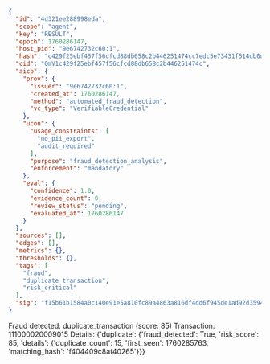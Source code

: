 ```json
{
  "id": "4d321ee288998eda",
  "scope": "agent",
  "key": "RESULT",
  "epoch": 1760286147,
  "host_pid": "9e6742732c60:1",
  "hash": "c429f25ebf457f56cfcd88db658c2b446251474cc7edc5e73431f514db0d293f",
  "cid": "QmV1c429f25ebf457f56cfcd88db658c2b446251474c",
  "aicp": {
    "prov": {
      "issuer": "9e6742732c60:1",
      "created_at": 1760286147,
      "method": "automated_fraud_detection",
      "vc_type": "VerifiableCredential"
    },
    "ucon": {
      "usage_constraints": [
        "no_pii_export",
        "audit_required"
      ],
      "purpose": "fraud_detection_analysis",
      "enforcement": "mandatory"
    },
    "eval": {
      "confidence": 1.0,
      "evidence_count": 0,
      "review_status": "pending",
      "evaluated_at": 1760286147
    }
  },
  "sources": [],
  "edges": [],
  "metrics": {},
  "thresholds": {},
  "tags": [
    "fraud",
    "duplicate_transaction",
    "risk_critical"
  ],
  "sig": "f15b61b1584a0c140e91e5a810fc89a4863a816df4dd6f945de1ad92d3594a17"
}
```

Fraud detected: duplicate_transaction (score: 85)
Transaction: 111000020009015
Details: {'duplicate': {'fraud_detected': True, 'risk_score': 85, 'details': {'duplicate_count': 15, 'first_seen': 1760285763, 'matching_hash': 'f404409c8af40265'}}}